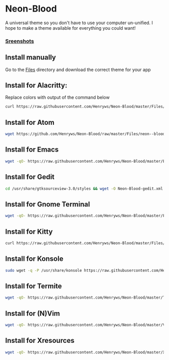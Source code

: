 # Neon-Blood
A universal theme so you don't have to use your computer un-unified. I hope to make a theme available for everything you could want! 

### [Sreenshots](https://github.com/Henryws/Neon-Blood/blob/master/screenshots/README.md#alacritty)

## Install manually
Go to the [Files](https://github.com/Henryws/Neon-Blood/tree/master/Files) directory and download the correct theme for your app

## Install for Alacritty:
Replace colors with output of the command below
```bash
curl https://raw.githubusercontent.com/Henryws/Neon-Blood/master/Files/Alacritty.txt
```
## Install for Atom
```bash
wget https://github.com/Henryws/Neon-Blood/raw/master/Files/neon--blood--atom-syntax.tar.xz && tar -xf neon--blood--atom-syntax.tar.xz && cd neon--blood--atom-syntax && apm install
```
## Install for Emacs
```bash
wget -qO- https://raw.githubusercontent.com/Henryws/Neon-Blood/master/Emacs/install.sh | bash
```
## Install for Gedit
```bash
cd /usr/share/gtksourceview-3.0/styles && wget -O Neon-Blood-gedit.xml https://raw.githubusercontent.com/Henryws/Neon-Blood/master/Files/Neon-Blood-gedit.xml
```
## Install for Gnome Terminal
```bash
wget -qO- https://raw.githubusercontent.com/Henryws/Neon-Blood/master/Files/Gnome-Terminal.sh | bash
```
## Install for Kitty
```bash
curl https://raw.githubusercontent.com/Henryws/Neon-Blood/master/Files/kitty.txt >> ~/.config/kitty/kitty.conf
```
## Install for Konsole
```bash
sudo wget -q -P /usr/share/konsole https://raw.githubusercontent.com/Henryws/Neon-Blood/master/Files/Neon-Blood.colorscheme
```
## Install for Termite
```bash
wget -qO- https://raw.githubusercontent.com/Henryws/Neon-Blood/master/Termite/install.sh | bash
```
## Install for (N)Vim
```bash
wget -qO- https://raw.githubusercontent.com/Henryws/Neon-Blood/master/Vim/install.sh | bash
```
## Install for Xresources
```bash
wget -qO- https://raw.githubusercontent.com/Henryws/Neon-Blood/master/Xresources/install.sh | bash
```
